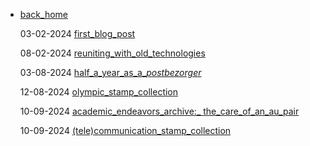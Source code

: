 - [back_home](https://hollyz1jderveld.github.io)
  
  03-02-2024 [first_blog_post](https://hollyz1jderveld.github.io/blog/pages/first_blog_post)
  
  08-02-2024 [reuniting_with_old_technologies](https://hollyz1jderveld.github.io/blog/pages/old_technologies)
  
  03-08-2024 [half_a_year_as_a_*postbezorger*](https://hollyz1jderveld.github.io/blog/pages/postbezorger)
  
  12-08-2024 [olympic_stamp_collection](https://hollyz1jderveld.github.io/blog/pages/olympics)
  
  10-09-2024 [academic_endeavors_archive:_ the_care_of_an_au_pair](https://hollyz1jderveld.github.io/blog/pages/before_aupairs)

  10-09-2024 [(tele)communication_stamp_collection](https://hollyz1jderveld.github.io/blog/pages/telecommunication)